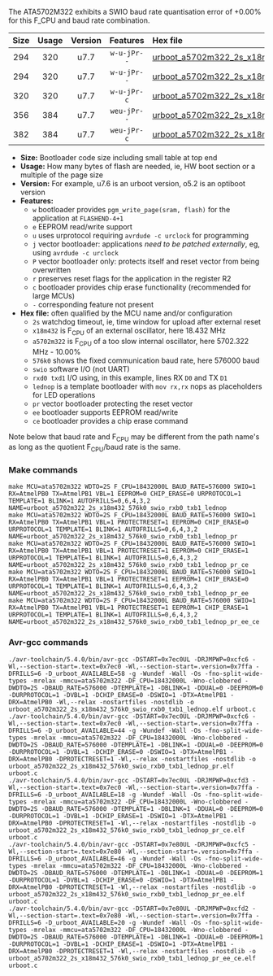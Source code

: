 The ATA5702M322 exhibits a SWIO baud rate quantisation error of +0.00% for this F_CPU and baud rate combination.

|Size|Usage|Version|Features|Hex file|
|:-:|:-:|:-:|:-:|:--|
|294|320|u7.7|`w-u-jPr--`|[urboot_a5702m322_2s_x18m432_576k0_swio_rxb0_txb1_lednop.hex](https://raw.githubusercontent.com/stefanrueger/urboot.hex/main/mcus/ata5702m322/watchdog_2_s/external_oscillator_x/18m432000_hz/%2B576k0_baud/swio_rxb0_txb1/lednop/urboot_a5702m322_2s_x18m432_576k0_swio_rxb0_txb1_lednop.hex)|
|294|320|u7.7|`w-u-jPr--`|[urboot_a5702m322_2s_x18m432_576k0_swio_rxb0_txb1_lednop_pr.hex](https://raw.githubusercontent.com/stefanrueger/urboot.hex/main/mcus/ata5702m322/watchdog_2_s/external_oscillator_x/18m432000_hz/%2B576k0_baud/swio_rxb0_txb1/lednop/urboot_a5702m322_2s_x18m432_576k0_swio_rxb0_txb1_lednop_pr.hex)|
|320|320|u7.7|`w-u-jPr-c`|[urboot_a5702m322_2s_x18m432_576k0_swio_rxb0_txb1_lednop_pr_ce.hex](https://raw.githubusercontent.com/stefanrueger/urboot.hex/main/mcus/ata5702m322/watchdog_2_s/external_oscillator_x/18m432000_hz/%2B576k0_baud/swio_rxb0_txb1/lednop/urboot_a5702m322_2s_x18m432_576k0_swio_rxb0_txb1_lednop_pr_ce.hex)|
|356|384|u7.7|`weu-jPr--`|[urboot_a5702m322_2s_x18m432_576k0_swio_rxb0_txb1_lednop_pr_ee.hex](https://raw.githubusercontent.com/stefanrueger/urboot.hex/main/mcus/ata5702m322/watchdog_2_s/external_oscillator_x/18m432000_hz/%2B576k0_baud/swio_rxb0_txb1/lednop/urboot_a5702m322_2s_x18m432_576k0_swio_rxb0_txb1_lednop_pr_ee.hex)|
|382|384|u7.7|`weu-jPr-c`|[urboot_a5702m322_2s_x18m432_576k0_swio_rxb0_txb1_lednop_pr_ee_ce.hex](https://raw.githubusercontent.com/stefanrueger/urboot.hex/main/mcus/ata5702m322/watchdog_2_s/external_oscillator_x/18m432000_hz/%2B576k0_baud/swio_rxb0_txb1/lednop/urboot_a5702m322_2s_x18m432_576k0_swio_rxb0_txb1_lednop_pr_ee_ce.hex)|

- **Size:** Bootloader code size including small table at top end
- **Usage:** How many bytes of flash are needed, ie, HW boot section or a multiple of the page size
- **Version:** For example, u7.6 is an urboot version, o5.2 is an optiboot version
- **Features:**
  + `w` bootloader provides `pgm_write_page(sram, flash)` for the application at `FLASHEND-4+1`
  + `e` EEPROM read/write support
  + `u` uses urprotocol requiring `avrdude -c urclock` for programming
  + `j` vector bootloader: applications *need to be patched externally*, eg, using `avrdude -c urclock`
  + `P` vector bootloader only: protects itself and reset vector from being overwritten
  + `r` preserves reset flags for the application in the register R2
  + `c` bootloader provides chip erase functionality (recommended for large MCUs)
  + `-` corresponding feature not present
- **Hex file:** often qualified by the MCU name and/or configuration
  + `2s` watchdog timeout, ie, time window for upload after external reset
  + `x18m432` is F<sub>CPU</sub> of an external oscillator, here 18.432 MHz
  + `a5702m322` is F<sub>CPU</sub> of a too slow internal oscillator, here 5702.322 MHz - 10.00%
  + `576k0` shows the fixed communication baud rate, here 576000 baud
  + `swio` software I/O (not UART)
  + `rxd0 txd1` I/O using, in this example, lines RX `D0` and TX `D1`
  + `lednop` is a template bootloader with `mov rx,rx` nops as placeholders for LED operations
  + `pr` vector bootloader protecting the reset vector
  + `ee` bootloader supports EEPROM read/write
  + `ce` bootloader provides a chip erase command


Note below that baud rate and F<sub>CPU</sub> may be different from the path name's as long as the quotient F<sub>CPU</sub>/baud rate is the same.

### Make commands
```
make MCU=ata5702m322 WDTO=2S F_CPU=18432000L BAUD_RATE=576000 SWIO=1 RX=AtmelPB0 TX=AtmelPB1 VBL=1 EEPROM=0 CHIP_ERASE=0 URPROTOCOL=1 TEMPLATE=1 BLINK=1 AUTOFRILLS=0,6,4,3,2 NAME=urboot_a5702m322_2s_x18m432_576k0_swio_rxb0_txb1_lednop
make MCU=ata5702m322 WDTO=2S F_CPU=18432000L BAUD_RATE=576000 SWIO=1 RX=AtmelPB0 TX=AtmelPB1 VBL=1 PROTECTRESET=1 EEPROM=0 CHIP_ERASE=0 URPROTOCOL=1 TEMPLATE=1 BLINK=1 AUTOFRILLS=0,6,4,3,2 NAME=urboot_a5702m322_2s_x18m432_576k0_swio_rxb0_txb1_lednop_pr
make MCU=ata5702m322 WDTO=2S F_CPU=18432000L BAUD_RATE=576000 SWIO=1 RX=AtmelPB0 TX=AtmelPB1 VBL=1 PROTECTRESET=1 EEPROM=0 CHIP_ERASE=1 URPROTOCOL=1 TEMPLATE=1 BLINK=1 AUTOFRILLS=0,6,4,3,2 NAME=urboot_a5702m322_2s_x18m432_576k0_swio_rxb0_txb1_lednop_pr_ce
make MCU=ata5702m322 WDTO=2S F_CPU=18432000L BAUD_RATE=576000 SWIO=1 RX=AtmelPB0 TX=AtmelPB1 VBL=1 PROTECTRESET=1 EEPROM=1 CHIP_ERASE=0 URPROTOCOL=1 TEMPLATE=1 BLINK=1 AUTOFRILLS=0,6,4,3,2 NAME=urboot_a5702m322_2s_x18m432_576k0_swio_rxb0_txb1_lednop_pr_ee
make MCU=ata5702m322 WDTO=2S F_CPU=18432000L BAUD_RATE=576000 SWIO=1 RX=AtmelPB0 TX=AtmelPB1 VBL=1 PROTECTRESET=1 EEPROM=1 CHIP_ERASE=1 URPROTOCOL=1 TEMPLATE=1 BLINK=1 AUTOFRILLS=0,6,4,3,2 NAME=urboot_a5702m322_2s_x18m432_576k0_swio_rxb0_txb1_lednop_pr_ee_ce
```

### Avr-gcc commands
```
./avr-toolchain/5.4.0/bin/avr-gcc -DSTART=0x7ec0UL -DRJMPWP=0xcfc6 -Wl,--section-start=.text=0x7ec0 -Wl,--section-start=.version=0x7ffa -DFRILLS=6 -D_urboot_AVAILABLE=58 -g -Wundef -Wall -Os -fno-split-wide-types -mrelax -mmcu=ata5702m322 -DF_CPU=18432000L -Wno-clobbered -DWDTO=2S -DBAUD_RATE=576000 -DTEMPLATE=1 -DBLINK=1 -DDUAL=0 -DEEPROM=0 -DURPROTOCOL=1 -DVBL=1 -DCHIP_ERASE=0 -DSWIO=1 -DTX=AtmelPB1 -DRX=AtmelPB0 -Wl,--relax -nostartfiles -nostdlib -o urboot_a5702m322_2s_x18m432_576k0_swio_rxb0_txb1_lednop.elf urboot.c
./avr-toolchain/5.4.0/bin/avr-gcc -DSTART=0x7ec0UL -DRJMPWP=0xcfc6 -Wl,--section-start=.text=0x7ec0 -Wl,--section-start=.version=0x7ffa -DFRILLS=6 -D_urboot_AVAILABLE=44 -g -Wundef -Wall -Os -fno-split-wide-types -mrelax -mmcu=ata5702m322 -DF_CPU=18432000L -Wno-clobbered -DWDTO=2S -DBAUD_RATE=576000 -DTEMPLATE=1 -DBLINK=1 -DDUAL=0 -DEEPROM=0 -DURPROTOCOL=1 -DVBL=1 -DCHIP_ERASE=0 -DSWIO=1 -DTX=AtmelPB1 -DRX=AtmelPB0 -DPROTECTRESET=1 -Wl,--relax -nostartfiles -nostdlib -o urboot_a5702m322_2s_x18m432_576k0_swio_rxb0_txb1_lednop_pr.elf urboot.c
./avr-toolchain/5.4.0/bin/avr-gcc -DSTART=0x7ec0UL -DRJMPWP=0xcfd3 -Wl,--section-start=.text=0x7ec0 -Wl,--section-start=.version=0x7ffa -DFRILLS=6 -D_urboot_AVAILABLE=18 -g -Wundef -Wall -Os -fno-split-wide-types -mrelax -mmcu=ata5702m322 -DF_CPU=18432000L -Wno-clobbered -DWDTO=2S -DBAUD_RATE=576000 -DTEMPLATE=1 -DBLINK=1 -DDUAL=0 -DEEPROM=0 -DURPROTOCOL=1 -DVBL=1 -DCHIP_ERASE=1 -DSWIO=1 -DTX=AtmelPB1 -DRX=AtmelPB0 -DPROTECTRESET=1 -Wl,--relax -nostartfiles -nostdlib -o urboot_a5702m322_2s_x18m432_576k0_swio_rxb0_txb1_lednop_pr_ce.elf urboot.c
./avr-toolchain/5.4.0/bin/avr-gcc -DSTART=0x7e80UL -DRJMPWP=0xcfc5 -Wl,--section-start=.text=0x7e80 -Wl,--section-start=.version=0x7ffa -DFRILLS=6 -D_urboot_AVAILABLE=46 -g -Wundef -Wall -Os -fno-split-wide-types -mrelax -mmcu=ata5702m322 -DF_CPU=18432000L -Wno-clobbered -DWDTO=2S -DBAUD_RATE=576000 -DTEMPLATE=1 -DBLINK=1 -DDUAL=0 -DEEPROM=1 -DURPROTOCOL=1 -DVBL=1 -DCHIP_ERASE=0 -DSWIO=1 -DTX=AtmelPB1 -DRX=AtmelPB0 -DPROTECTRESET=1 -Wl,--relax -nostartfiles -nostdlib -o urboot_a5702m322_2s_x18m432_576k0_swio_rxb0_txb1_lednop_pr_ee.elf urboot.c
./avr-toolchain/5.4.0/bin/avr-gcc -DSTART=0x7e80UL -DRJMPWP=0xcfd2 -Wl,--section-start=.text=0x7e80 -Wl,--section-start=.version=0x7ffa -DFRILLS=6 -D_urboot_AVAILABLE=20 -g -Wundef -Wall -Os -fno-split-wide-types -mrelax -mmcu=ata5702m322 -DF_CPU=18432000L -Wno-clobbered -DWDTO=2S -DBAUD_RATE=576000 -DTEMPLATE=1 -DBLINK=1 -DDUAL=0 -DEEPROM=1 -DURPROTOCOL=1 -DVBL=1 -DCHIP_ERASE=1 -DSWIO=1 -DTX=AtmelPB1 -DRX=AtmelPB0 -DPROTECTRESET=1 -Wl,--relax -nostartfiles -nostdlib -o urboot_a5702m322_2s_x18m432_576k0_swio_rxb0_txb1_lednop_pr_ee_ce.elf urboot.c
```

